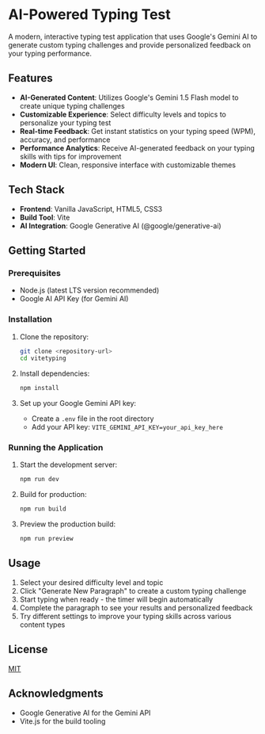 # AI-Powered Typing Test

A modern, interactive typing test application that uses Google's Gemini AI to generate custom typing challenges and provide personalized feedback on your typing performance.

## Features

- **AI-Generated Content**: Utilizes Google's Gemini 1.5 Flash model to create unique typing challenges
- **Customizable Experience**: Select difficulty levels and topics to personalize your typing test
- **Real-time Feedback**: Get instant statistics on your typing speed (WPM), accuracy, and performance
- **Performance Analytics**: Receive AI-generated feedback on your typing skills with tips for improvement
- **Modern UI**: Clean, responsive interface with customizable themes

## Tech Stack

- **Frontend**: Vanilla JavaScript, HTML5, CSS3
- **Build Tool**: Vite
- **AI Integration**: Google Generative AI (@google/generative-ai)

## Getting Started

### Prerequisites

- Node.js (latest LTS version recommended)
- Google AI API Key (for Gemini AI)

### Installation

1. Clone the repository:
   ```bash
   git clone <repository-url>
   cd vitetyping
   ```

2. Install dependencies:
   ```bash
   npm install
   ```

3. Set up your Google Gemini API key:
   - Create a `.env` file in the root directory
   - Add your API key: `VITE_GEMINI_API_KEY=your_api_key_here`

### Running the Application

1. Start the development server:
   ```bash
   npm run dev
   ```

2. Build for production:
   ```bash
   npm run build
   ```

3. Preview the production build:
   ```bash
   npm run preview
   ```

## Usage

1. Select your desired difficulty level and topic
2. Click "Generate New Paragraph" to create a custom typing challenge
3. Start typing when ready - the timer will begin automatically
4. Complete the paragraph to see your results and personalized feedback
5. Try different settings to improve your typing skills across various content types

## License

[MIT](LICENSE)

## Acknowledgments

- Google Generative AI for the Gemini API
- Vite.js for the build tooling
